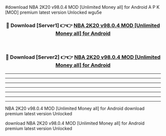 #download NBA 2K20 v98.0.4 MOD [Unlimited Money all] for Android A P K [MOD] premium latest version Unlocked wgu5e 



<div align="center">
<h3>🔴 Download [Server1] 👉👉 <a href="https://apkdownload3.web.app/">NBA 2K20 v98.0.4 MOD [Unlimited Money all] for Android</a></h3><br>

<h3>🔴 Download [Server2] 👉👉 <a href="https://apkdownload3.web.app/">NBA 2K20 v98.0.4 MOD [Unlimited Money all] for Android</a></h3>
</div>





----------------------------------------------------------

----------------------------------------------------------

----------------------------------------------------------

----------------------------------------------------------

----------------------------------------------------------

----------------------------------------------------------

----------------------------------------------------------

NBA 2K20 v98.0.4 MOD [Unlimited Money all] for Android download premium latest version Unlocked

download NBA 2K20 v98.0.4 MOD [Unlimited Money all] for Android premium latest version Unlocked
